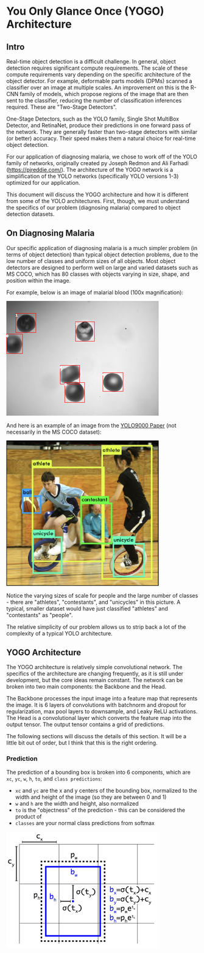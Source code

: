 # You Only Glance Once (YOGO) Architecture


## Intro

Real-time object detection is a difficult challenge. In general, object detection requires significant compute requirements. The scale of these compute requirements vary depending on the specific architecture of the object detector. For example, deformable parts models (DPMs) scanned a classifier over an image at multiple scales. An improvement on this is the R-CNN family of models, which propose regions of the image that are then sent to the classifier, reducing the number of classification inferences required. These are "Two-Stage Detectors".

One-Stage Detectors, such as the YOLO family, Single Shot MultiBox Detector, and RetinaNet, produce their predictions in one forward pass of the network. They are generally faster than two-stage detectors with similar (or better) accuracy. Their speed makes them a natural choice for real-time object detection.

For our application of diagnosing malaria, we chose to work off of the YOLO family of networks, originally created py Joseph Redmon and Ali Farhadi (https://pjreddie.com/). The architecture of the YOGO network is a simplification of the YOLO networks (specifically YOLO versions 1-3) optimized for our application.

This document will discuss the YOGO architecture and how it is different from some of the YOLO architectures. First, though, we must understand the specifics of our problem (diagnosing malaria) compared to object detection datasets.

## On Diagnosing Malaria

Our specific application of diagnosing malaria is a much simpler problem (in terms of object detection) than typical object detection problems, due to the low number of classes and uniform sizes of all objects. Most object detectors are designed to perform well on large and varied datasets such as MS COCO, which has 80 classes with objects varying in size, shape, and position within the image.

For example, below is an image of malarial blood (100x magnification):

![malarial blood](imgs/100x_bb_preds.png)

<!-- *"0" denotes a healthy cell, "1" denotes a ring-stage parasite, "3" denotes a trophozoite-stage parasite* -->

And here is an example of an image from the [YOLO9000 Paper](https://arxiv.org/pdf/1612.08242.pdf) (not necessarily in the MS COCO dataset):

<img src="imgs/yolo9000_example.png" width="400">

Notice the varying sizes of scale for people and the large number of classes - there are "athletes", "contestants", and "unicycles" in this picture. A typical, smaller dataset would have just classified "athletes" and "contestants" as "people".

The relative simplicity of our problem allows us to strip back a lot of the complexity of a typical YOLO architecture.


## YOGO Architecture

The YOGO architecture is relatively simple convolutional network. The specifics of the architecture are changing frequently, as it is still under development, but the core ideas remain constant. The network can be broken into two main components: the Backbone and the Head.

The Backbone processes the input image into a feature map that represents the image. It is 6 layers of convolutions with batchnorm and dropout for regularization, max pool layers to downsample, and Leaky ReLU activations. The Head is a convolutional layer which converts the feature map into the output tensor. The output tensor contains a grid of predictions.

The following sections will discuss the details of this section. It will be a little bit out of order, but I think that this is the right ordering.

### Prediction

The prediction of a bounding box is broken into 6 components, which are `xc`, `yc`, `w`, `h`, `to`, and `class predictions`:

- `xc` and `yc` are the x and y centers of the bounding box, normalized to the width and height of the image (so they are between 0 and 1)
- `w` and `h` are the width and height, also normalized
- `to` is the "objectness" of the prediction - this can be considered the product of
- `classes` are your normal class predictions from softmax

<img src="imgs/prediction_format.png" width="400">
